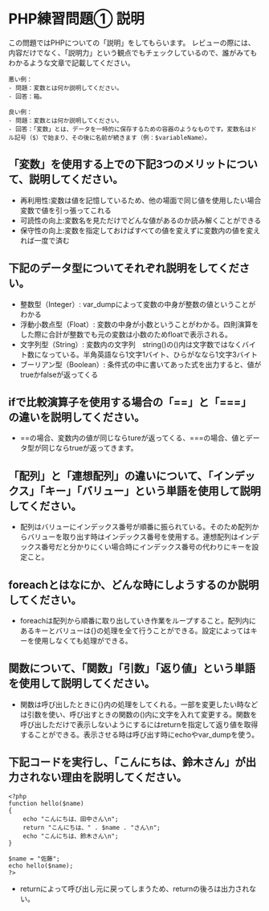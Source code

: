 # PHP練習問題① 説明
この問題ではPHPについての「説明」をしてもらいます。
レビューの際には、内容だけでなく、「説明力」という観点でもチェックしているので、誰がみてもわかるような文章で記載してください。

```
悪い例：
- 問題：変数とは何か説明してください。
- 回答：箱。

良い例：
- 問題：変数とは何か説明してください。
- 回答：「変数」とは、データを一時的に保存するための容器のようなものです。変数名はドル記号（$）で始まり、その後に名前が続きます（例：$variableName）。
```

## 「変数」を使用する上での下記3つのメリットについて、説明してください。
- 再利用性:変数は値を記憶しているため、他の場面で同じ値を使用したい場合変数で値を引っ張ってこれる
- 可読性の向上:変数名を見ただけでどんな値があるのか読み解くことができる
- 保守性の向上:変数を指定しておけばすべての値を変えずに変数内の値を変えれば一度で済む

## 下記のデータ型についてそれぞれ説明をしてください。
- 整数型（Integer）: var_dumpによって変数の中身が整数の値ということがわかる
- 浮動小数点型（Float）: 変数の中身が小数ということがわかる。四則演算をした際に合計が整数でも元の変数は小数のためfloatで表示される。
- 文字列型（String）: 変数内の文字列　string()の()内は文字数ではなくバイト数になっている。半角英語なら1文字1バイト、ひらがななら1文字3バイト
- ブーリアン型（Boolean）: 条件式の中に書いてあった式を出力すると、値がtrueかfalseが返ってくる

## ifで比較演算子を使用する場合の「==」と「===」の違いを説明してください。
- ==の場合、変数内の値が同じならtureが返ってくる、===の場合、値とデータ型が同じならtrueが返ってきます。

## 「配列」と「連想配列」の違いについて、「インデックス」「キー」「バリュー」という単語を使用して説明してください。
- 配列はバリューにインデックス番号が順番に振られている。そのため配列からバリューを取り出す時はインデックス番号を使用する。連想配列はインデックス番号だと分かりにくい場合時にインデックス番号の代わりにキーを設定こと。

## foreachとはなにか、どんな時にしようするのか説明してください。
- foreachは配列から順番に取り出していき作業をループすること。配列内にあるキーとバリューは{}の処理を全て行うことができる。設定によってはキーを使用しなくても処理ができる。

## 関数について、「関数」「引数」「返り値」という単語を使用して説明してください。
- 関数は呼び出したときに{}内の処理をしてくれる。一部を変更したい時などは引数を使い、呼び出すときの関数の()内に文字を入れて変更する。関数を呼び出しただけで表示しないようにするにはreturnを指定して返り値を取得することができる。表示させる時は呼び出す時にechoやvar_dumpを使う。

## 下記コードを実行し、「こんにちは、鈴木さん」が出力されない理由を説明してください。
```
<?php
function hello($name)
{
    echo "こんにちは、田中さん\n";
    return "こんにちは、" . $name . "さん\n";
    echo "こんにちは、鈴木さん\n";
}

$name = "佐藤";
echo hello($name);
?>
```
- returnによって呼び出し元に戻ってしまうため、returnの後ろは出力されない。

